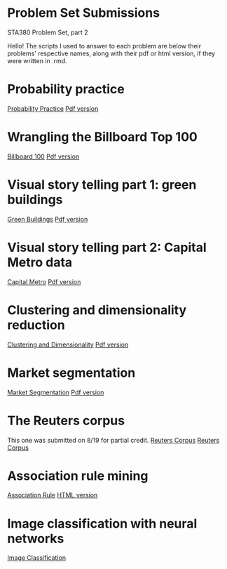 # Problem Set Submissions
STA380 Problem Set, part 2

Hello! The scripts I used to answer to each problem are below their problems' respective names, along with their pdf or html version, if they were written in .rmd. 

# Probability practice
[Probability Practice](<https://github.com/JasonAntal/ProblemSetSubmission/blob/main/MarketSegmentation.Rmd>) 
[Pdf version](<https://github.com/JasonAntal/ProblemSetSubmission/blob/main/Probability_practice.pdf>) 

# Wrangling the Billboard Top 100
[Billboard 100](<https://github.com/JasonAntal/ProblemSetSubmission/blob/main/Billboard100.Rmd>) 
[Pdf version](<https://github.com/JasonAntal/ProblemSetSubmission/blob/main/Billboard100.pdf>)

# Visual story telling part 1: green buildings
[Green Buildings](<https://github.com/JasonAntal/ProblemSetSubmission/blob/main/GreenBuildings.Rmd>) 
[Pdf version](<https://github.com/JasonAntal/ProblemSetSubmission/blob/main/GreenBuildings.pdf>)

# Visual story telling part 2: Capital Metro data
[Capital Metro](<https://github.com/JasonAntal/ProblemSetSubmission/blob/main/CapitalMetro.Rmd>) 
[Pdf version](<https://github.com/JasonAntal/ProblemSetSubmission/blob/main/CapitalMetro.pdf>)

# Clustering and dimensionality reduction
[Clustering and Dimensionality](<https://github.com/JasonAntal/ProblemSetSubmission/blob/main/ClusteringAndDimensionality.Rmd>) 
[Pdf version](<https://github.com/JasonAntal/ProblemSetSubmission/blob/main/ClusteringAndDimensionality.pdf>)

# Market segmentation
[Market Segmentation](<https://github.com/JasonAntal/ProblemSetSubmission/blob/main/MarketSegmentation.Rmd>) 
[Pdf version](<https://github.com/JasonAntal/ProblemSetSubmission/blob/main/MarketSegmentation.pdf>)

# The Reuters corpus
This one was submitted on 8/19 for partial credit.
[Reuters Corpus](<https://github.com/JasonAntal/ProblemSetSubmission/blob/main/ReutersCorpus.Rmd>) 
[Reuters Corpus](<https://github.com/JasonAntal/ProblemSetSubmission/blob/main/ReutersCorpus.pdf>) 

# Association rule mining
[Association Rule](<https://github.com/JasonAntal/ProblemSetSubmission/blob/main/AssociationRule.Rmd>) 
[HTML version](<https://github.com/JasonAntal/ProblemSetSubmission/blob/main/AssociationRule.html>)

# Image classification with neural networks
[Image Classification](<https://github.com/JasonAntal/ProblemSetSubmission/blob/main/ImageClassification.ipynb>) 
